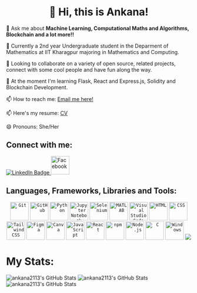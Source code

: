 <div align="center">
	<h1>👋 Hi, this is Ankana!</h1>
 </div>
 
<p>👀 Ask me about <b>Machine Learning, Computational Maths and Algorithms, Blockchain and a lot more!!</b></p>
<p>🌱 Currently a 2nd year Undergraduate student in the Deparment of Mathematics at IIT Kharagpur majoring in Mathematics and Computing.</p>
<p>💞️ Looking to collaborate on a variety of open source, related projects, connect with some cool people and have fun along the way.</p>
<p>🌱 At the moment I'm learning Flask, React and Express.js, Solidity and Blockchain Development.</p>
<p>📫 How to reach me: <a href="mailto:ankanapari2023@gmail.com">Email me here!</a></p>
<p>📫 Here's my resume: 
	<!-- <a href = "https://drive.google.com/file/d/1T6g3lBFPJG86e5SZ6ETPRv9jwYN6qRnt/view?usp=sharing">CV1</a>-->
	<a href = "https://drive.google.com/file/d/1ylPOBS9LNYLKo0HvyMbZ7nUc1efnr2b7/view?usp=sharing">CV</a>
	<!-- <a href="https://drive.google.com/file/d/1yELl04v9hIPzwuN3CzCvCnWn2XZpX3-R/view?usp=sharing">CV3(Latex)</a></p> -->
<p>😄 Pronouns: She/Her</p>

<!--## Achievements:
<div>
	<blockquote class="badgr-badge" style="font-family: Helvetica, Roboto, &quot;Segoe UI&quot;, Calibri, sans-serif;"><a href="https://api.badgr.io/public/assertions/H0n_zQ3ST4iAyBnA9qEhwQ?identity__email=ankanapari2023%40gmail.com"><img width="120px" height="120px" src="https://api.badgr.io/public/assertions/H0n_zQ3ST4iAyBnA9qEhwQ/image"></a><p class="badgr-badge-name" style="hyphens: auto; overflow-wrap: break-word; word-wrap: break-word; margin: 0; font-size: 16px; font-weight: 600; font-style: normal; font-stretch: normal; line-height: 1.25; letter-spacing: normal; text-align: left; color: #05012c;">Postman API Fundamentals Student Expert</p><p class="badgr-badge-date" style="margin: 0; font-size: 12px; font-style: normal; font-stretch: normal; line-height: 1.67; letter-spacing: normal; text-align: left; color: #555555;"><strong style="font-size: 12px; font-weight: bold; font-style: normal; font-stretch: normal; line-height: 1.67; letter-spacing: normal; text-align: left; color: #000;">Awarded: </strong>25-Aug-2024</p><p style="margin: 16px 0; padding: 0;"><a class="badgr-badge-verify" target="_blank" href="https://badgecheck.io?url=https%3A%2F%2Fapi.badgr.io%2Fpublic%2Fassertions%2FH0n_zQ3ST4iAyBnA9qEhwQ%3Fidentity__email%3Dankanapari2023%2540gmail.com&amp;identity__email=ankanapari2023%40gmail.com" style="box-sizing: content-box; display: flex; align-items: center; justify-content: center; margin: 0; font-size:14px; font-weight: bold; width: 48px; height: 16px; border-radius: 4px; border: solid 1px black; text-decoration: none; padding: 6px 16px; margin: 16px 0; color: black;">VERIFY</a></p><script async="async" src="https://badgr.com/assets/widgets.bundle.js"></script></blockquote>
</div> -->

## Connect with me:
<div id="badges">
  <!--<a href="https://www.linkedin.com/in/ankana-pari-737158280">
    <img src="https://img.shields.io/badge/LinkedIn-blue?style=for-the-badge&logo=linkedin&logoColor=white" alt="LinkedIn Badge"/>
    <i class="gsicon-twitter"></i>
  </a>-->
   <a href="https://www.linkedin.com/in/ankana-pari-737158280">
    <img src="https://cdn.jsdelivr.net/gh/dmhendricks/signature-social-icons/icons/round-flat-filled/50px/linkedin.png" alt="LinkedIn Badge"/>
    <i class="gsicon-twitter"></i>
  </a>
  <a href="https://www.facebook.com/share/49rcsmcb6otw8iDt/?mibextid=qi2Omg">
  <img src="https://cdn.jsdelivr.net/gh/dmhendricks/signature-social-icons/icons/round-flat-filled/65px/facebook.png" alt="Facebook" title="Facebook" width="50" height="50" />
  </a>
  <!--<a href="https://www.facebook.com/share/JWxAzWQEFHtaUz6n/?mibextid=qi2Omg">
  <img src="https://cdn.jsdelivr.net/gh/dmhendricks/signature-social-icons/icons/round-flat-filled/65px/discord.png" alt="Discord" title="Discord" width="50" height="50" />
  </a>-->
</div>

<!-- <img src="https://komarev.com/ghpvc/?username=ankana2113&style=flat-square&color=blue" alt=""/> -->


## Languages, Frameworks, Libraries and Tools:
<div align="center">
	<code><img width="50" src="https://user-images.githubusercontent.com/25181517/192108372-f71d70ac-7ae6-4c0d-8395-51d8870c2ef0.png" alt="Git" title="Git"/></code>
	<code><img width="50" src="https://user-images.githubusercontent.com/25181517/192108374-8da61ba1-99ec-41d7-80b8-fb2f7c0a4948.png" alt="GitHub" title="GitHub"/></code>
	<code><img width="50" src="https://user-images.githubusercontent.com/25181517/183423507-c056a6f9-1ba8-4312-a350-19bcbc5a8697.png" alt="Python" title="Python"/></code>
	<code><img width="50" src="https://user-images.githubusercontent.com/25181517/183914128-3fc88b4a-4ac1-40e6-9443-9a30182379b7.png" alt="Jupyter Notebook" title="Jupyter Notebook"/></code>
	<code><img width="50" src="https://user-images.githubusercontent.com/25181517/184103699-d1b83c07-2d83-4d99-9a1e-83bd89e08117.png" alt="Selenium" title="Selenium"/></code>
	<code><img width="50" src="https://user-images.githubusercontent.com/25181517/192106593-610ee31c-995e-4f24-b8e1-0f18eead6fae.png" alt="MATLAB" title="MATLAB"/></code>
	<code><img width="50" src="https://user-images.githubusercontent.com/25181517/192108891-d86b6220-e232-423a-bf5f-90903e6887c3.png" alt="Visual Studio Code" title="Visual Studio Code"/></code>
	<code><img width="50" src="https://user-images.githubusercontent.com/25181517/192158954-f88b5814-d510-4564-b285-dff7d6400dad.png" alt="HTML" title="HTML"/></code>
	<code><img width="50" src="https://user-images.githubusercontent.com/25181517/183898674-75a4a1b1-f960-4ea9-abcb-637170a00a75.png" alt="CSS" title="CSS"/></code>
	<code><img width="50" src="https://user-images.githubusercontent.com/25181517/202896760-337261ed-ee92-4979-84c4-d4b829c7355d.png" alt="Tailwind CSS" title="Tailwind CSS"/></code>
	<code><img width="50" src="https://user-images.githubusercontent.com/25181517/189715289-df3ee512-6eca-463f-a0f4-c10d94a06b2f.png" alt="Figma" title="Figma"/></code>
	<code><img width="50" src="https://github-production-user-asset-6210df.s3.amazonaws.com/136815194/253220886-02494c7c-de6a-43a6-9293-6369696842ed.png" alt="Canva" title="Canva"/></code>
	<code><img width="50" src="https://user-images.githubusercontent.com/25181517/117447155-6a868a00-af3d-11eb-9cfe-245df15c9f3f.png" alt="JavaScript" title="JavaScript"/></code>
	<code><img width="50" src="https://user-images.githubusercontent.com/25181517/183897015-94a058a6-b86e-4e42-a37f-bf92061753e5.png" alt="React" title="React"/></code>
	<code><img width="50" src="https://user-images.githubusercontent.com/25181517/121401671-49102800-c959-11eb-9f6f-74d49a5e1774.png" alt="npm" title="npm"/></code>
	<code><img width="50" src="https://user-images.githubusercontent.com/25181517/183568594-85e280a7-0d7e-4d1a-9028-c8c2209e073c.png" alt="Node.js" title="Node.js"/></code>
	<code><img width="50" src="https://user-images.githubusercontent.com/25181517/192106070-46255bcf-65e6-4c6b-a296-bf8d0d8fb2a7.png" alt="C" title="C"/></code>
	<code><img width="50" src="https://user-images.githubusercontent.com/25181517/186884150-05e9ff6d-340e-4802-9533-2c3f02363ee3.png" alt="Windows" title="Windows"/></code>
	<a href="https://skillicons.dev">
		<img src="https://skillicons.dev/icons?i=sklearn,tensorflow,latex,ts,arduino,emacs,mysql&theme=dark" />
	</a>
</div>



# My Stats:
<img src="https://github-readme-stats.vercel.app/api?username=ankana2113&theme=nightowl&show_icons=true&hide_border=true&count_private=true" alt="ankana2113's GitHub Stats" />

<img src="https://github-readme-stats.vercel.app/api/top-langs/?username=ankana2113&theme=nightowl&show_icons=true&hide_border=true&layout=compact" alt="ankana2113's GitHub Stats" />

<img src="https://github-readme-streak-stats.herokuapp.com/?user=ankana2113&theme=nightowl&hide_border=true" alt="ankana2113's GitHub Stats" />

<!--[![trophy](https://github-profile-trophy.vercel.app/?username=ankana2113&theme=onedark)](https://github.com/ryo-ma/github-profile-trophy)-->


<!---
ankana2113/ankana2113 is a ✨ special ✨ repository because its `README.md` (this file) appears on your GitHub profile.
You can click the Preview link to take a look at your changes.
--->
